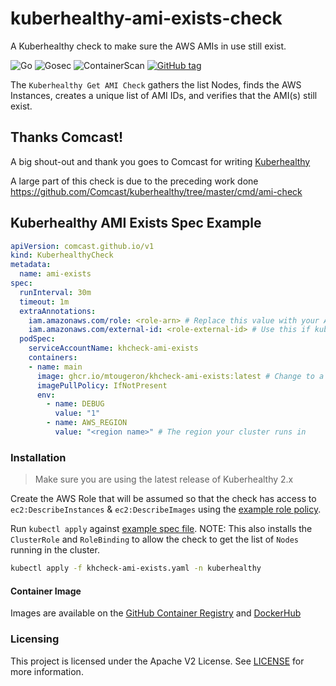 # kuberhealthy-ami-exists-check
A Kuberhealthy check to make sure the AWS AMIs in use still exist.

![Go](https://github.com/mtougeron/kuberhealthy-ami-exists-check/workflows/Go/badge.svg) ![Gosec](https://github.com/mtougeron/kuberhealthy-ami-exists-check/workflows/Gosec/badge.svg) ![ContainerScan](https://github.com/mtougeron/kuberhealthy-ami-exists-check/workflows/ContainerScan/badge.svg) [![GitHub tag](https://img.shields.io/github/tag/mtougeron/kuberhealthy-ami-exists-check.svg)](https://github.com/mtougeron/kuberhealthy-ami-exists-check/tags/)

The `Kuberhealthy Get AMI Check` gathers the list Nodes, finds the AWS Instances, creates a unique list of AMI IDs, and verifies that the AMI(s) still exist.

## Thanks Comcast!

A big shout-out and thank you goes to Comcast for writing [Kuberhealthy](https://github.com/Comcast/kuberhealthy)

A large part of this check is due to the preceding work done https://github.com/Comcast/kuberhealthy/tree/master/cmd/ami-check

## Kuberhealthy AMI Exists Spec Example

```yaml
apiVersion: comcast.github.io/v1
kind: KuberhealthyCheck
metadata:
  name: ami-exists
spec:
  runInterval: 30m
  timeout: 1m
  extraAnnotations:
    iam.amazonaws.com/role: <role-arn> # Replace this value with your ARN
    iam.amazonaws.com/external-id: <role-external-id> # Use this if kube2iam is using external-id for roles
  podSpec:
    serviceAccountName: khcheck-ami-exists
    containers:
    - name: main
      image: ghcr.io/mtougeron/khcheck-ami-exists:latest # Change to a specific version
      imagePullPolicy: IfNotPresent
      env:
        - name: DEBUG
          value: "1"
        - name: AWS_REGION
          value: "<region name>" # The region your cluster runs in
```

### Installation

> Make sure you are using the latest release of Kuberhealthy 2.x

Create the AWS Role that will be assumed so that the check has access to `ec2:DescribeInstances` & `ec2:DescribeImages` using the [example role policy](example/aws-role.json).

Run `kubectl apply` against [example spec file](example/khcheck-ami-exists.yaml). NOTE: This also installs the `ClusterRole` and `RoleBinding` to allow the check to get the list of `Nodes` running in the cluster.

```bash
kubectl apply -f khcheck-ami-exists.yaml -n kuberhealthy
```

#### Container Image

Images are available on the [GitHub Container Registry](https://github.com/users/mtougeron/packages/container/khcheck-ami-exists/versions) and [DockerHub](https://hub.docker.com/repository/docker/mtougeron/khcheck-ami-exists)

### Licensing

This project is licensed under the Apache V2 License. See [LICENSE](LICENSE) for more information.
